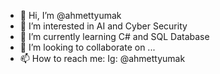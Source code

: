 - 👋 Hi, I’m @ahmettyumak
- 👀 I’m interested in AI and Cyber Security
- 🌱 I’m currently learning C# and SQL Database
- 💞️ I’m looking to collaborate on ...
- 📫 How to reach me: Ig: @ahmettyumak

<!---
ahmettyumak/ahmettyumak is a ✨ special ✨ repository because its `README.md` (this file) appears on your GitHub profile.
You can click the Preview link to take a look at your changes.
--->
